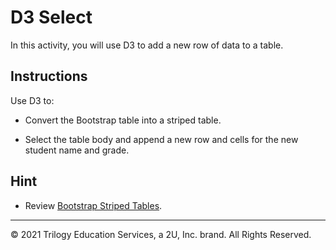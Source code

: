 # D3 Select

In this activity, you will use D3 to add a new row of data to a table.

## Instructions

Use D3 to:

* Convert the Bootstrap table into a striped table.

* Select the table body and append a new row and cells for the new student name and grade.

## Hint 

* Review [Bootstrap Striped Tables](http://getbootstrap.com/docs/3.3/css/#tables-striped).

---

© 2021 Trilogy Education Services, a 2U, Inc. brand. All Rights Reserved.
